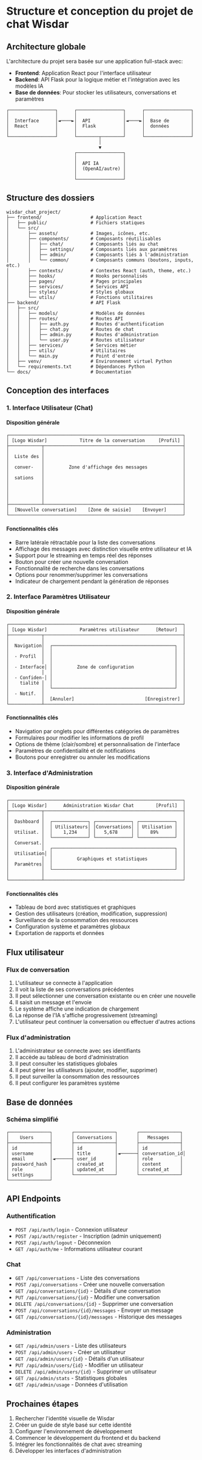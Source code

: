 # Structure et conception du projet de chat Wisdar

## Architecture globale

L'architecture du projet sera basée sur une application full-stack avec:
- **Frontend**: Application React pour l'interface utilisateur
- **Backend**: API Flask pour la logique métier et l'intégration avec les modèles IA
- **Base de données**: Pour stocker les utilisateurs, conversations et paramètres

```
┌─────────────────┐      ┌─────────────────┐      ┌─────────────────┐
│                 │      │                 │      │                 │
│  Interface      │◄────►│  API            │◄────►│  Base de        │
│  React          │      │  Flask          │      │  données        │
│                 │      │                 │      │                 │
└─────────────────┘      └────────┬────────┘      └─────────────────┘
                                  │
                                  ▼
                         ┌─────────────────┐
                         │                 │
                         │  API IA         │
                         │  (OpenAI/autre) │
                         │                 │
                         └─────────────────┘
```

## Structure des dossiers

```
wisdar_chat_project/
├── frontend/                  # Application React
│   ├── public/                # Fichiers statiques
│   └── src/
│       ├── assets/            # Images, icônes, etc.
│       ├── components/        # Composants réutilisables
│       │   ├── chat/          # Composants liés au chat
│       │   ├── settings/      # Composants liés aux paramètres
│       │   ├── admin/         # Composants liés à l'administration
│       │   └── common/        # Composants communs (boutons, inputs, etc.)
│       ├── contexts/          # Contextes React (auth, theme, etc.)
│       ├── hooks/             # Hooks personnalisés
│       ├── pages/             # Pages principales
│       ├── services/          # Services API
│       ├── styles/            # Styles globaux
│       └── utils/             # Fonctions utilitaires
├── backend/                   # API Flask
│   ├── src/
│   │   ├── models/            # Modèles de données
│   │   ├── routes/            # Routes API
│   │   │   ├── auth.py        # Routes d'authentification
│   │   │   ├── chat.py        # Routes de chat
│   │   │   ├── admin.py       # Routes d'administration
│   │   │   └── user.py        # Routes utilisateur
│   │   ├── services/          # Services métier
│   │   ├── utils/             # Utilitaires
│   │   └── main.py            # Point d'entrée
│   ├── venv/                  # Environnement virtuel Python
│   └── requirements.txt       # Dépendances Python
└── docs/                      # Documentation
```

## Conception des interfaces

### 1. Interface Utilisateur (Chat)

#### Disposition générale
```
┌────────────────────────────────────────────────────────────────┐
│ [Logo Wisdar]            Titre de la conversation     [Profil] │
├────────────┬───────────────────────────────────────────────────┤
│            │                                                   │
│  Liste des │                                                   │
│            │                                                   │
│  conver-   │         Zone d'affichage des messages             │
│            │                                                   │
│  sations   │                                                   │
│            │                                                   │
│            │                                                   │
│            │                                                   │
│            │                                                   │
├────────────┴───────────────────────────────────────────────────┤
│  [Nouvelle conversation]    [Zone de saisie]    [Envoyer]      │
└────────────────────────────────────────────────────────────────┘
```

#### Fonctionnalités clés
- Barre latérale rétractable pour la liste des conversations
- Affichage des messages avec distinction visuelle entre utilisateur et IA
- Support pour le streaming en temps réel des réponses
- Bouton pour créer une nouvelle conversation
- Fonctionnalité de recherche dans les conversations
- Options pour renommer/supprimer les conversations
- Indicateur de chargement pendant la génération de réponses

### 2. Interface Paramètres Utilisateur

#### Disposition générale
```
┌────────────────────────────────────────────────────────────────┐
│ [Logo Wisdar]            Paramètres utilisateur      [Retour]  │
├────────────┬───────────────────────────────────────────────────┤
│            │                                                   │
│  Navigation│  ┌─────────────────────────────────────────────┐  │
│            │  │                                             │  │
│  - Profil  │  │                                             │  │
│            │  │                                             │  │
│  - Interface│ │         Zone de configuration               │  │
│            │  │                                             │  │
│  - Confiden-│ │                                             │  │
│    tialité │  │                                             │  │
│            │  └─────────────────────────────────────────────┘  │
│  - Notif.  │                                                   │
│            │  [Annuler]                          [Enregistrer] │
└────────────┴───────────────────────────────────────────────────┘
```

#### Fonctionnalités clés
- Navigation par onglets pour différentes catégories de paramètres
- Formulaires pour modifier les informations de profil
- Options de thème (clair/sombre) et personnalisation de l'interface
- Paramètres de confidentialité et de notifications
- Boutons pour enregistrer ou annuler les modifications

### 3. Interface d'Administration

#### Disposition générale
```
┌────────────────────────────────────────────────────────────────┐
│ [Logo Wisdar]      Administration Wisdar Chat        [Profil]  │
├────────────┬───────────────────────────────────────────────────┤
│            │                                                   │
│  Dashboard │  ┌─────────────┐ ┌─────────────┐ ┌─────────────┐  │
│            │  │ Utilisateurs│ │Conversations│ │ Utilisation │  │
│  Utilisat. │  │    1,234    │ │   5,678     │ │    89%      │  │
│            │  └─────────────┘ └─────────────┘ └─────────────┘  │
│  Conversat.│                                                   │
│            │  ┌─────────────────────────────────────────────┐  │
│  Utilisation│ │                                             │  │
│            │  │         Graphiques et statistiques          │  │
│  Paramètres│  │                                             │  │
│            │  └─────────────────────────────────────────────┘  │
│            │                                                   │
└────────────┴───────────────────────────────────────────────────┘
```

#### Fonctionnalités clés
- Tableau de bord avec statistiques et graphiques
- Gestion des utilisateurs (création, modification, suppression)
- Surveillance de la consommation des ressources
- Configuration système et paramètres globaux
- Exportation de rapports et données

## Flux utilisateur

### Flux de conversation
1. L'utilisateur se connecte à l'application
2. Il voit la liste de ses conversations précédentes
3. Il peut sélectionner une conversation existante ou en créer une nouvelle
4. Il saisit un message et l'envoie
5. Le système affiche une indication de chargement
6. La réponse de l'IA s'affiche progressivement (streaming)
7. L'utilisateur peut continuer la conversation ou effectuer d'autres actions

### Flux d'administration
1. L'administrateur se connecte avec ses identifiants
2. Il accède au tableau de bord d'administration
3. Il peut consulter les statistiques globales
4. Il peut gérer les utilisateurs (ajouter, modifier, supprimer)
5. Il peut surveiller la consommation des ressources
6. Il peut configurer les paramètres système

## Base de données

### Schéma simplifié
```
┌───────────────┐       ┌───────────────┐       ┌───────────────┐
│    Users      │       │ Conversations │       │   Messages    │
├───────────────┤       ├───────────────┤       ├───────────────┤
│ id            │       │ id            │       │ id            │
│ username      │       │ title         │◄──────┤ conversation_id│
│ email         │◄──────┤ user_id       │       │ role          │
│ password_hash │       │ created_at    │       │ content       │
│ role          │       │ updated_at    │       │ created_at    │
│ settings      │       └───────────────┘       └───────────────┘
└───────────────┘
```

## API Endpoints

### Authentification
- `POST /api/auth/login` - Connexion utilisateur
- `POST /api/auth/register` - Inscription (admin uniquement)
- `POST /api/auth/logout` - Déconnexion
- `GET /api/auth/me` - Informations utilisateur courant

### Chat
- `GET /api/conversations` - Liste des conversations
- `POST /api/conversations` - Créer une nouvelle conversation
- `GET /api/conversations/{id}` - Détails d'une conversation
- `PUT /api/conversations/{id}` - Modifier une conversation
- `DELETE /api/conversations/{id}` - Supprimer une conversation
- `POST /api/conversations/{id}/messages` - Envoyer un message
- `GET /api/conversations/{id}/messages` - Historique des messages

### Administration
- `GET /api/admin/users` - Liste des utilisateurs
- `POST /api/admin/users` - Créer un utilisateur
- `GET /api/admin/users/{id}` - Détails d'un utilisateur
- `PUT /api/admin/users/{id}` - Modifier un utilisateur
- `DELETE /api/admin/users/{id}` - Supprimer un utilisateur
- `GET /api/admin/stats` - Statistiques globales
- `GET /api/admin/usage` - Données d'utilisation

## Prochaines étapes

1. Rechercher l'identité visuelle de Wisdar
2. Créer un guide de style basé sur cette identité
3. Configurer l'environnement de développement
4. Commencer le développement du frontend et du backend
5. Intégrer les fonctionnalités de chat avec streaming
6. Développer les interfaces d'administration

